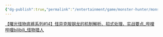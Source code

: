 ```yaml
---
{"dg-publish":true,"permalink":"/entertainment/game/monster-hunter/monster//"}
---
```


[【曙光怪物底裤系列#14】怪异克服钢龙的机制解析、招式处理、实战要点\_哔哩哔哩bilibili\_怪物猎人](https://www.bilibili.com/video/BV1t8411k7xr/?spm_id_from=333.1007.tianma.1-1-1.click&vd_source=f8573a6196003ad3683f1c1a403d3431)